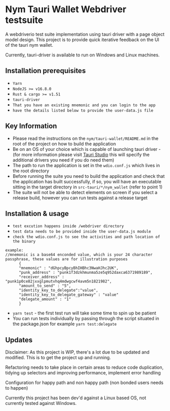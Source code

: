 <!--
Copyright 2020 - Nym Technologies SA <contact@nymtech.net>
SPDX-License-Identifier: Apache-2.0
-->

# Nym Tauri Wallet Webdriver testsuite

A webdriverio test suite implementation using tauri driver 
with a page object model design. This project is to provide quick iterative feedback
on the UI of the tauri nym wallet.

Currently, tauri-driver is available to run on Windows and Linux machines.

## Installation prerequisites 
* `Yarn`
* `NodeJS >= v16.8.0`
* `Rust & cargo >= v1.51`
* `tauri-driver`
* `That you have an existing mnemonic and you can login to the app`
* `have the details listed below to provide the user-data.js file`


## Key Information
* Please read the instructions on the `nym/tauri-wallet/README.md` in the root of the project on how to build the application
* Be on an OS of your choice which is capable of launching tauri driver - (for more information please visit [Tauri Studio](https://tauri.studio/en/docs/usage/guides/webdriver/introduction)
this will specify the additional drivers you need if you do need them)
* The path to run the application is set in the `wdio.conf.js` which lives in the root directory 
* Before running the suite you need to build the application and check that the application has
built successfully, if so, you will have an executable sitting in the target directory in `src-tauri/*/nym_wallet` (refer to point 1)
* The suite will not be able to detect elements on screen if you select a release build, however you can run tests against a release target


## Installation & usage
*  `test excution happens inside /webdriver directory`
*  `test data needs to be provided inside the user-data.js module`
*  `check the wdio.conf.js to see the activities and path location of the binary`
```
example: 
//mnemonic is a base64 enconded value, which is your 24 character passphrase, these values are for illustration purposes
      {     
      "mnemonic" : "dGhpcyBpcyBhIHBhc3NwaHJhc2UK",   
      "punk_address" : "punk1f3dzkhmunma5ze5q952daxca6371989189",    
      "receiver_address" : "punk1p0ce82jxxglpmutvhq4mdwgcwf4avm5n1821982",    
      "amount_to_send" : "5",
      "identity_key_to_delegate":"value",
      "identity_key_to_delegate_gateway" : "value"
      "delegate_amount" : "1"
      }
```
*  `yarn test` - the first test run will take some time to spin up be patient
*   You can run tests individually by passing through the script situated in the package.json for example `yarn test:delegate` 

## Updates

Disclaimer: As this project is WIP, there's a lot due to be updated and modified. This is to get the project up and running.


Refactoring needs to take place in certain areas to reduce code duplication, tidying up selectors and improving performance, implement error handling


Configuration for happy path and non happy path (non bonded users needs to happen)


Currently this project has been dev'd against a Linux based OS, not currently tested against Windows.
